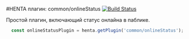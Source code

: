 #HENTA плагин: common/onlineStatus [![Build Status](https://travis-ci.com/StandardHentaPlugins/onlineStatus.svg?branch=master)](https://travis-ci.com/StandardHentaPlugins/onlineStatus)

Простой плагин, включающий статус онлайна в паблике.

```js
  const onlineStatusPlugin = henta.getPlugin('common/onlineStatus');
```